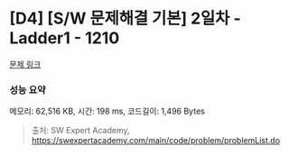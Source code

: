 # [D4] [S/W 문제해결 기본] 2일차 - Ladder1 - 1210 

[문제 링크](https://swexpertacademy.com/main/code/problem/problemDetail.do?contestProbId=AV14ABYKADACFAYh) 

### 성능 요약

메모리: 62,516 KB, 시간: 198 ms, 코드길이: 1,496 Bytes



> 출처: SW Expert Academy, https://swexpertacademy.com/main/code/problem/problemList.do
